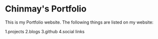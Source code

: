 # Chinmay's Portfolio
This is my Portfolio website. The following things are listed on my website:

1.projects
2.blogs
3.github
4.social links
